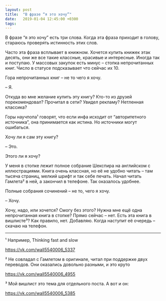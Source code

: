 ```yaml
---
layout: post
title:  "В фразе “я это хочу”"
date:   2019-01-04 12:45:00 +0300
tags:   
---
```


В фразе “я это хочу” есть три слова. Когда эта фраза приходит в голову, стараюсь проверять истинность этих слов.

Часто эта фраза всплывает в книжном. Хочется купить книжек этак десять, они же все такие классные, красивые и интересные. Иногда так и поступаю. У массовых закупок есть минус – стопка непрочитанных книг. Число в статусе подсказывает что сейчас их 10.

<!--excerpt-->

Гора непрочитанных книг – не то чего я хочу.

– Я.

Откуда во мне желание купить эту книгу? Кто-то из друзей порекомендовал? Прочитал в сети? Увидел рекламу? Нетленная классика?

Горы научпопа¹ говорят, что если инфа исходит от “авторитетного источника”, она принимается как истина. Но источники могут ошибаться.

Хочу ли я сам эту книгу? 

– Это.

Этого ли я хочу?

У меня в стопке лежит полное собрание Шекспира на английском с иллюстрациями. Книга очень классная, но её не удобно читать – там тысяча страниц, мелкий шрифт и так себе печать. Начал читать Гамлета² в ней, а закончил в телефоне. Так оказалось удобнее. 

Полные собрания сочинений – не то, чего я хочу.

– Хочу.

Хочу, надо, или хочется? Смогу без этого? Нужна мне ещё одна непрочитанная книга в стопке? Прямо сейчас – нет. Есть эта книга в вишлисте³? Как правило, нет. Добавляю. Когда наступит её очередь – скачаю на телефон.

_______________________________

¹ Например, Thinking fast and slow

https://vk.com/wall5540006_5337

² Не совладал с Гамлетом в оригинале, читал при поддержке двух переводов. Они оказались довольно разными, и это круто

https://vk.com/wall5540006_4955

³ Мой вишлист это тема для отдельного поста. А вот и он: 

https://vk.com/wall5540006_5385
